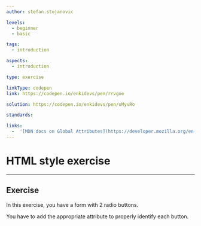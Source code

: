 ```yaml
---
author: stefan.stojanovic

levels:
  - beginner
  - basic

tags:
  - introduction

aspects:
  - introduction

type: exercise

linkType: codepen
link: https://codepen.io/enkidevs/pen/rrvgoe

solution: https://codepen.io/enkidevs/pen/oMyvRo

standards:

links:
  -  '[MDN docs on Global Attributes](https://developer.mozilla.org/en-US/docs/Web/HTML/Global_attributes){website}'
---
```

# HTML style exercise
---

## Exercise
In this exercise, you have a form with 2 radio buttons.

You have to add the appropriate attribute to properly identify each button.
